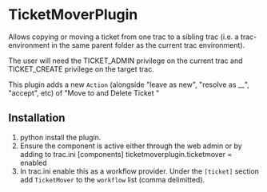 TicketMoverPlugin
=================

Allows copying or moving a ticket from one trac to a sibling trac
(i.e. a trac-environment in the same parent folder as the current trac
environment).

The user will need the TICKET\_ADMIN privilege on the current trac and
TICKET\_CREATE privilege on the target trac.

This plugin adds a new `Action` (alongside "leave as new", "resolve as
__", "accept", etc) of "Move to <list> and Delete Ticket <check>"



Installation
------------

1. python install the plugin.
2. Ensure the component is active either through the web admin or by
   adding to trac.ini
	[components]
	ticketmoverplugin.ticketmover = enabled
3. In trac.ini enable this as a workflow provider. Under the
   `[ticket]` section add `TicketMover` to the `workflow` list (comma
   delimitted).
